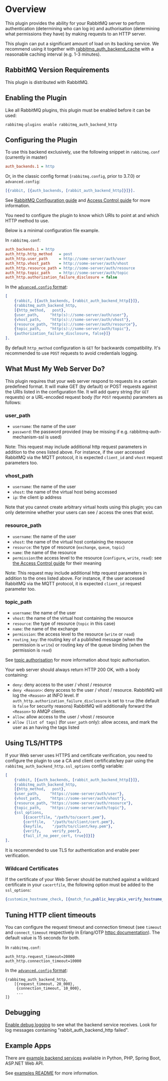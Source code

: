 # Overview

This plugin provides the ability for your RabbitMQ server to perform
authentication (determining who can log in) and authorisation
(determining what permissions they have) by making requests to an HTTP
server.

This plugin can put a significant amount of load on its backing service.
We recommend using it together with [rabbitmq_auth_backend_cache](http://github.com/rabbitmq/rabbitmq-auth-backend-cache)
with a reasonable caching interval (e.g. 1-3 minutes).

## RabbitMQ Version Requirements

This plugin is distributed with RabbitMQ.

## Enabling the Plugin

Like all RabbitMQ plugins, this plugin must be enabled before it can be used:

``` shell
rabbitmq-plugins enable rabbitmq_auth_backend_http
```

## Configuring the Plugin

To use this backend exclusively, use the following snippet in `rabbitmq.conf` (currently
in master)

``` ini
auth_backends.1 = http
```

Or, in the classic config format (`rabbitmq.config`, prior to 3.7.0) or `advanced.config`:

``` erl
[{rabbit, [{auth_backends, [rabbit_auth_backend_http]}]}].
```

See [RabbitMQ Configuration guide](http://www.rabbitmq.com/configure.html) and
[Access Control guide](http://rabbitmq.com/access-control.html) for more information.

You need to configure the plugin to know which URIs to point at
and which HTTP method to use.

Below is a minimal configuration file example.

In `rabbitmq.conf`:

``` ini
auth_backends.1 = http
auth_http.http_method   = post
auth_http.user_path     = http://some-server/auth/user
auth_http.vhost_path    = http://some-server/auth/vhost
auth_http.resource_path = http://some-server/auth/resource
auth_http.topic_path    = http://some-server/auth/topic
auth_http.authorization_failure_disclosure = false
```

In the [`advanced.config` format](https://www.rabbitmq.com/configure.html#advanced-config-file):

``` erl
[
    {rabbit, [{auth_backends, [rabbit_auth_backend_http]}]},
    {rabbitmq_auth_backend_http,
    [{http_method,   post},
    {user_path,     "http(s)://some-server/auth/user"},
    {vhost_path,    "http(s)://some-server/auth/vhost"},
    {resource_path, "http(s)://some-server/auth/resource"},
    {topic_path,    "http(s)://some-server/auth/topic"},
    {authorization_failure_disclosure, false}]}
].
```

By default `http_method` configuration is `GET` for backwards compatibility. It's recommended
to use `POST` requests to avoid credentials logging.

## What Must My Web Server Do?

This plugin requires that your web server respond to requests in a
certain predefined format. It will make GET (by default) or POST requests
against the URIs listed in the configuration file. It will add query string
(for `GET` requests) or a URL-encoded request body (for `POST` requests) parameters as follows:

### user_path

* `username`: the name of the user
* `password`: the password provided (may be missing if e.g. rabbitmq-auth-mechanism-ssl is used)

Note: This request may include additional http request parameters in addition to the ones listed above.
For instance, if the user accessed RabbitMQ via the MQTT protocol, it is expected `client_id` and `vhost` request parameters too.

### vhost_path

* `username`: the name of the user
* `vhost`: the name of the virtual host being accessed
* `ip`: the client ip address

Note that you cannot create arbitrary virtual hosts using this plugin; you can only determine whether your users can see / access the ones that exist.

### resource_path

* `username`: the name of the user
* `vhost`: the name of the virtual host containing the resource
* `resource`: the type of resource (`exchange`, `queue`, `topic`)
* `name`: the name of the resource
* `permission`:the access level to the resource (`configure`, `write`, `read`): see [the Access Control guide](http://www.rabbitmq.com/access-control.html) for their meaning

Note: This request may include additional http request parameters in addition to the ones listed above.
For instance, if the user accessed RabbitMQ via the MQTT protocol, it is expected `client_id` request parameter too.

### topic_path

* `username`: the name of the user
* `vhost`: the name of the virtual host containing the resource
* `resource`: the type of resource (`topic` in this case)
* `name`: the name of the exchange
* `permission`: the access level to the resource (`write` or `read`)
* `routing_key`: the routing key of a published message (when the permission is `write`)
or routing key of the queue binding (when the permission is `read`)

See [topic authorisation](http://www.rabbitmq.com/access-control.html#topic-authorisation) for more information
about topic authorisation.

Your web server should always return HTTP 200 OK, with a body
containing:

* `deny`: deny access to the user / vhost / resource
* `deny <Reason>`: deny access to the user / vhost / resource. RabbitMQ will log the `<Reason>` at INFO level.
   If `auth_http.authorization_failure_disclosure` is set to `true` (the default is `false` for security reasons)
   RabbitMQ will additionally forward the `<Reason>` to AMQP clients.
* `allow`: allow access to the user / vhost / resource
* `allow [list of tags]` (for `user_path` only): allow access, and mark the user as an having the tags listed

## Using TLS/HTTPS
If your Web server uses HTTPS and certificate verification, you need to
configure the plugin to use a CA and client certificate/key pair using the `rabbitmq_auth_backend_http.ssl_options` config variable:

``` erl
[
    {rabbit, [{auth_backends, [rabbit_auth_backend_http]}]},
    {rabbitmq_auth_backend_http,
    [{http_method,   post},
    {user_path,     "https://some-server/auth/user"},
    {vhost_path,    "https://some-server/auth/vhost"},
    {resource_path, "https://some-server/auth/resource"},
    {topic_path,    "https://some-server/auth/topic"},
    {ssl_options,
        [{cacertfile, "/path/to/cacert.pem"},
        {certfile,   "/path/to/client/cert.pem"},
        {keyfile,    "/path/to/client/key.pem"},
        {verify,     verify_peer},
        {fail_if_no_peer_cert, true}]}]}
].
```

It is recommended to use TLS for authentication and enable peer verification.

### Wildcard Certificates

If the certificate of your Web Server should be matched against a wildcard certificate in your `cacertfile`, the following option must be added to the `ssl_options`:

``` erl
{customize_hostname_check, [{match_fun,public_key:pkix_verify_hostname_match_fun(https)}]}
```

## Tuning HTTP client timeouts

You can configure the request timeout and connection timeout (see `timeout` and `connect_timeout` respectively in Erlang/OTP [httpc documentation](https://www.erlang.org/doc/apps/inets/httpc.html#request/5)). The default value is 15 seconds for both.

In `rabbitmq.conf`:

```
auth_http.request_timeout=20000
auth_http.connection_timeout=10000
```

In the [`advanced.config` format](https://www.rabbitmq.com/configure.html#advanced-config-file):

```
{rabbitmq_auth_backend_http,
    [{request_timeout, 20_000},
     {connection_timeout, 10_000},
     ...
]}
```

## Debugging

[Enable debug logging](https://rabbitmq.com/logging.html#debug-logging) to see what the backend service receives.
Look for log messages containing "rabbit_auth_backend_http
failed".

## Example Apps

There are [example backend services](./examples) available in Python, PHP, Spring Boot, ASP.NET Web API.

See [examples README](./examples/README.md) for more information.
